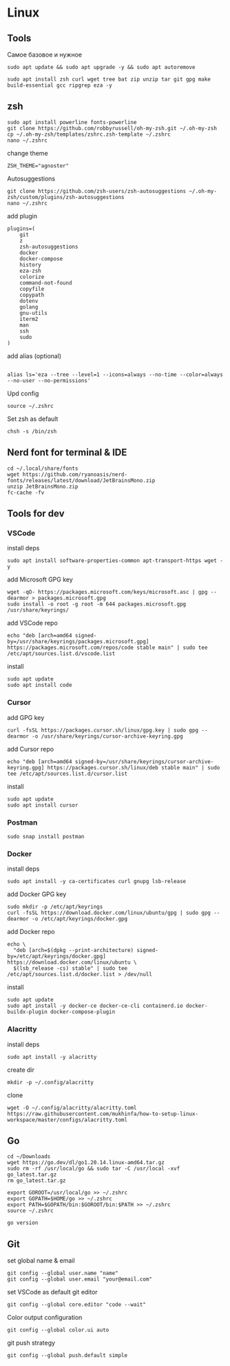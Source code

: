 # Linux
## Tools
Самое базовое и нужное
```shell
sudo apt update && sudo apt upgrade -y && sudo apt autoremove

sudo apt install zsh curl wget tree bat zip unzip tar git gpg make build-essential gcc ripgrep eza -y

```
## zsh
```shell
sudo apt install powerline fonts-powerline
git clone https://github.com/robbyrussell/oh-my-zsh.git ~/.oh-my-zsh
cp ~/.oh-my-zsh/templates/zshrc.zsh-template ~/.zshrc
nano ~/.zshrc
```
change theme
```shell
ZSH_THEME="agnoster"
```

Autosuggestions
```shell
git clone https://github.com/zsh-users/zsh-autosuggestions ~/.oh-my-zsh/custom/plugins/zsh-autosuggestions
nano ~/.zshrc
```
add plugin
```shell
plugins=(
    git
    z
    zsh-autosuggestions
    docker
    docker-compose
    history
    eza-zsh
    colorize
    command-not-found
    copyfile
    copypath
    dotenv
    golang
    gnu-utils
    iterm2
    man
    ssh
    sudo
)
```
add alias (optional)
```shell

alias ls='eza --tree --level=1 --icons=always --no-time --color=always --no-user --no-permissions'
```

Upd config
```shell
source ~/.zshrc
```
Set zsh as default
```shell
chsh -s /bin/zsh
```
## Nerd font for terminal & IDE
```shell
cd ~/.local/share/fonts
wget https://github.com/ryanoasis/nerd-fonts/releases/latest/download/JetBrainsMono.zip
unzip JetBrainsMono.zip
fc-cache -fv
```
## Tools for dev

### VSCode
install deps
```shell
sudo apt install software-properties-common apt-transport-https wget -y
```
add Microsoft GPG key
```shell
wget -qO- https://packages.microsoft.com/keys/microsoft.asc | gpg --dearmor > packages.microsoft.gpg
sudo install -o root -g root -m 644 packages.microsoft.gpg /usr/share/keyrings/
```
add VSCode repo
```shell
echo "deb [arch=amd64 signed-by=/usr/share/keyrings/packages.microsoft.gpg] https://packages.microsoft.com/repos/code stable main" | sudo tee /etc/apt/sources.list.d/vscode.list
```
install
```shell
sudo apt update
sudo apt install code
```

### Cursor
add GPG key
```shell
curl -fsSL https://packages.cursor.sh/linux/gpg.key | sudo gpg --dearmor -o /usr/share/keyrings/cursor-archive-keyring.gpg
```
add Cursor repo
```shell
echo "deb [arch=amd64 signed-by=/usr/share/keyrings/cursor-archive-keyring.gpg] https://packages.cursor.sh/linux/deb stable main" | sudo tee /etc/apt/sources.list.d/cursor.list
```
install
```shell
sudo apt update
sudo apt install cursor
```
### Postman
```shell
sudo snap install postman
```
### Docker
install deps
```shell
sudo apt install -y ca-certificates curl gnupg lsb-release
```
add Docker GPG key
```shell
sudo mkdir -p /etc/apt/keyrings
curl -fsSL https://download.docker.com/linux/ubuntu/gpg | sudo gpg --dearmor -o /etc/apt/keyrings/docker.gpg
```
add Docker repo
```shell
echo \
  "deb [arch=$(dpkg --print-architecture) signed-by=/etc/apt/keyrings/docker.gpg] https://download.docker.com/linux/ubuntu \
  $(lsb_release -cs) stable" | sudo tee /etc/apt/sources.list.d/docker.list > /dev/null
```
install
```shell
sudo apt update
sudo apt install -y docker-ce docker-ce-cli containerd.io docker-buildx-plugin docker-compose-plugin
```
### Alacritty
install deps
```shell
sudo apt install -y alacritty
```
create dir
```shell
mkdir -p ~/.config/alacritty
```
clone
```shell
wget -O ~/.config/alacritty/alacritty.toml https://raw.githubusercontent.com/mukhinfa/how-to-setup-linux-workspace/master/configs/alacritty.toml
```


## Go
```shell
cd ~/Downloads
wget https://go.dev/dl/go1.20.14.linux-amd64.tar.gz
sudo rm -rf /usr/local/go && sudo tar -C /usr/local -xvf go_latest.tar.gz
rm go_latest.tar.gz

export GOROOT=/usr/local/go >> ~/.zshrc
export GOPATH=$HOME/go >> ~/.zshrc
export PATH=$GOPATH/bin:$GOROOT/bin:$PATH >> ~/.zshrc
source ~/.zshrc

go version
```

## Git
set global name & email
```shell
git config --global user.name "name"
git config --global user.email "your@email.com"
```
set VSCode as default git editor
```shell
git config --global core.editor "code --wait"
```
Color output configuration
```shell
git config --global color.ui auto
```
git push strategy
```shell
git config --global push.default simple
```
